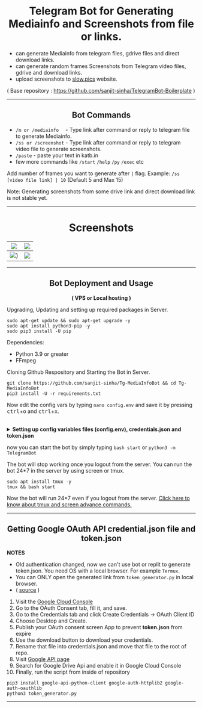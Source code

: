 <div align="center"> 
<h1><b> Telegram Bot for Generating Mediainfo and Screenshots from file or links.</b></h1>
</div>

- can generate Mediainfo from telegram files, gdrive files and direct download links.
- can generate random frames Screenshots from Telegram video files, gdrive and download links.
- upload screenshots to <a href="https://slow.pics/">slow.pics</a> website.

( Base repository : https://github.com/sanjit-sinha/TelegramBot-Boilerplate )

----

<div align="center"> 
<h2><b> Bot Commands </b></h2>
</div>

- `/m or /mediainfo  ` - Type link after command or reply to telegram file to generate Mediainfo.
- `/ss or /screenshot` - Type link after command or reply to telegram video file to generate screenshots.
- `/paste` - paste your text in katb.in
- few more commands like `/start` `/help` `/py` `/exec` etc

Add number of frames you want to generate after `|` flag. Example: `/ss [video file link] | 10` (Default 5 and Max 15)

Note: Generating screenshots from some drive link and direct download link is not stable yet.

----
<div align="center"> 
<h1><b>Screenshots</b></h1>
</div>

| ![](https://te.legra.ph/file/9a29440d0a8544408f28f.jpg) | ![](https://te.legra.ph/file/3d81bf56ab50635fdcb45.jpg)|
|--------------------------------------------------------|--------------------------------------------------------|
| ![](https://te.legra.ph/file/54454be994d4311bcf20e.jpg)) | ![](https://te.legra.ph/file/cdc73890b2693686b3d2b.jpg) |

------

 
<div align="center"> 
<h2><b>Bot Deployment and Usage</b></h2>
<p><b>( VPS or Local hosting )</b></p>
</div>

Upgrading, Updating and setting up required packages in Server.

```
sudo apt-get update && sudo apt-get upgrade -y
sudo apt install python3-pip -y
sudo pip3 install -U pip
```

Dependencies:
- Python 3.9 or greater
- FFmpeg

Cloning Github Respository and Starting the Bot in Server.
 
```
git clone https://github.com/sanjit-sinha/Tg-MediaInfoBot && cd Tg-MediaInfoBot
pip3 install -U -r requirements.txt
```

Now edit the config vars by typing `nano config.env` and save it by pressing <kbd>ctrl</kbd>+<kbd>o</kbd> and <kbd>ctrl</kbd>+<kbd>x</kbd>.
<br>
<br>

<details>
<summary><strong> Setting up config variables files (config.env), credentials.json and token.json</strong></summary>
<br>
<ul>
 <li>Get your API_ID and API_HASH from <a href="https://my.telegram.org/auth">Telegram.org</a>, BOT_TOKEN from <a href="https://t.me/botfather">Botfather.</a> You can get user ids for bot owner from <a href="https://t.me/MissRose_bot">MissRoseBot</a> by just using /info command and copying ID value from result. </li>
 <li>Click <a href="https://github.com/sanjit-sinha/Tg-MediaInfoBot#getting-google-oauth-api-credentialjson-file-and-tokenjson">here</a> for getting Google OAuth API credential.json file and token.json
 </ul>
</details>

now you can start the bot by simply typing `bash start` or `python3 -m TelegramBot`

The bot will stop working once you logout from the server. You can run the bot 24*7 in the server by using screen or tmux.
```
sudo apt install tmux -y
tmux && bash start
```
  
Now the bot will run 24*7 even if you logout from the server. [Click here to know about tmux and screen advance commands.](https://grizzled-cobalt-5da.notion.site/Terminal-Multiplexers-to-run-your-command-24-7-3b2f3fd15922411dbb9a46986bd0e116)

------
 
<div align="center"> 
<h2><b>Getting Google OAuth API credential.json file and token.json</b></h2>
</div>

**NOTES**
- Old authentication changed, now we can't use bot or replit to generate token.json. You need OS with a local browser. For example `Termux`.
- You can ONLY open the generated link from `token_generator.py` in local browser.
- ( <a href="https://github.com/anasty17/mirror-leech-telegram-bot#3-getting-google-oauth-api-credential-file-and-tokenpickle">source</a> )

1. Visit the [Google Cloud Console](https://console.developers.google.com/apis/credentials)
2. Go to the OAuth Consent tab, fill it, and save.
3. Go to the Credentials tab and click Create Credentials -> OAuth Client ID
4. Choose Desktop and Create.
5. Publish your OAuth consent screen App to prevent **token.json** from expire
6. Use the download button to download your credentials.
7. Rename that file into credentials.json and move that file to the root of repo.
8. Visit [Google API page](https://console.developers.google.com/apis/library)
9. Search for Google Drive Api and enable it in Google Cloud Console 
10. Finally, run the script from inside of repository 

```
pip3 install google-api-python-client google-auth-httplib2 google-auth-oauthlib
python3 token_generator.py
```


-----
